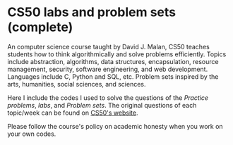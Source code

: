 # CS50 labs and problem sets (complete)

An computer science course taught by David J. Malan, CS50 teaches students how to think algorithmically and solve problems efficiently. Topics include abstraction, algorithms, data structures, encapsulation, resource management, security, software engineering, and web development. Languages include C, Python and SQL, etc. Problem sets inspired by the arts, humanities, social sciences, and sciences. 


Here I include the codes I used to solve the questions of the *Practice problems*,  *labs*, and *Problem sets*. The original questions of each topic/week can be found on [CS50's website](https://cs50.harvard.edu/x/2023/). 


Please follow the course's policy on academic honesty when you work on your own codes.